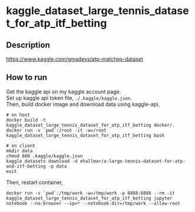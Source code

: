 # kaggle_dataset_large_tennis_dataset_for_atp_itf_betting

## Description

https://www.kaggle.com/gmadevs/atp-matches-dataset

## How to run

Get the kaggle api on my kaggle account page.  
Set up kaggle api token file, `./.kaggle/kaggle.json`.  
Then, build docker image and download data using kaggle-api,    

```
# on host
docker build -t kaggle_dataset_large_tennis_dataset_for_atp_itf_betting docker/.
docker run -v `pwd`:/root -it -w=/root kaggle_dataset_large_tennis_dataset_for_atp_itf_betting bash
```

```
# on client
mkdir data
chmod 600 .kaggle/kaggle.json
kaggle datasets download -d ehallmar/a-large-tennis-dataset-for-atp-and-itf-betting -p data
exit
```

Then, restart container, 

```
docker run -v `pwd`:/tmp/work -w=/tmp/work -p 8888:8888 --rm -it kaggle_dataset_large_tennis_dataset_for_atp_itf_betting jupyter notebook --no-browser --ip=* --notebook-dir=/tmp/work --allow-root
```

